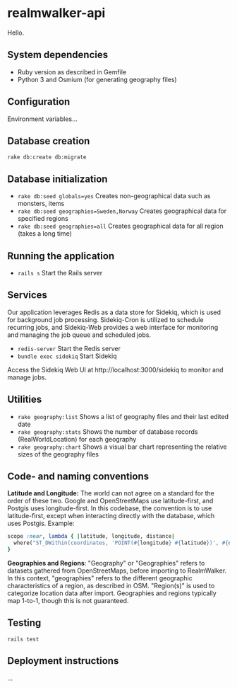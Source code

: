 # realmwalker-api

Hello.

## System dependencies
* Ruby version as described in Gemfile
* Python 3 and Osmium (for generating geography files)

## Configuration
Environment variables...

## Database creation
`rake db:create db:migrate`

## Database initialization
* `rake db:seed globals=yes` Creates non-geographical data such as monsters, items
* `rake db:seed geographies=Sweden,Norway` Creates geographical data for specified regions
* `rake db:seed geographies=all` Creates geographical data for all region (takes a long time)

## Running the application
* `rails s` Start the Rails server

## Services
Our application leverages Redis as a data store for Sidekiq, which is used for background job processing. Sidekiq-Cron is utilized to schedule recurring jobs, and Sidekiq-Web provides a web interface for monitoring and managing the job queue and scheduled jobs.
* `redis-server` Start the Redis server
* `bundle exec sidekiq` Start Sidekiq

Access the Sidekiq Web UI at http://localhost:3000/sidekiq to monitor and manage jobs.

## Utilities
* `rake geography:list` Shows a list of geography files and their last edited date
* `rake geography:stats` Shows the number of database records (RealWorldLocation) for each geography
* `rake geography:chart` Shows a visual bar chart representing the relative sizes of the geography files

## Code- and naming conventions
**Latitude and Longitude:**
The world can not agree on a standard for the order of these two. Google and OpenStreetMaps use latitude-first, and Postgis uses longitude-first.
In this codebase, the convention is to use latitude-first, except when interacting directly with the database, which uses Postgis. Example:
```ruby
scope :near, lambda { |latitude, longitude, distance|
  where("ST_DWithin(coordinates, 'POINT(#{longitude} #{latitude})', #{distance})")
}
```
**Geographies and Regions**:
"Geography" or "Geographies" refers to datasets gathered from OpenStreetMaps, before importing to RealmWalker. In this context, "geographies" refers to the different geographic characteristics of a region, as described in OSM.
"Region(s)" is used to categorize location data after import. Geographies and regions typically map 1-to-1, though this is not guaranteed.

## Testing
`rails test`

## Deployment instructions
...
